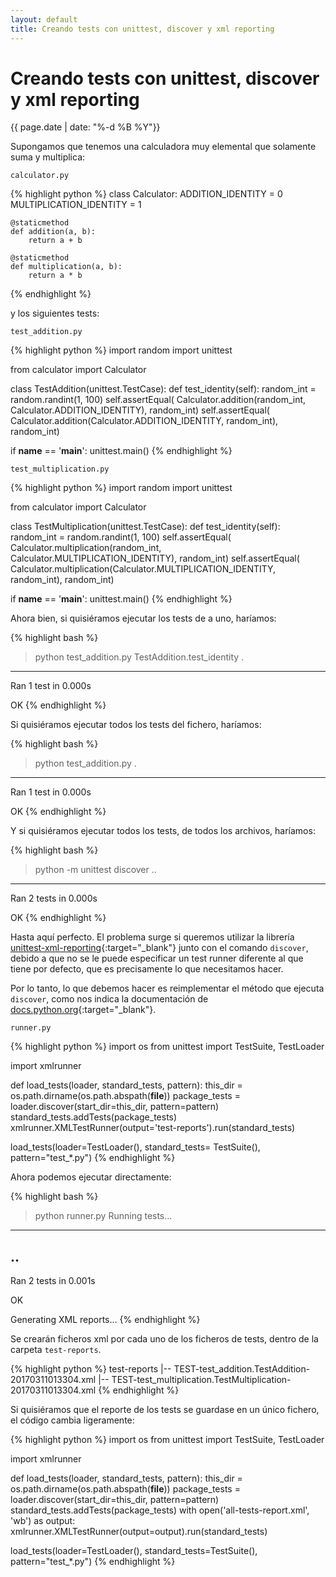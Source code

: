 ```yaml
---
layout: default
title: Creando tests con unittest, discover y xml reporting
---
```


Creando tests con unittest, discover y xml reporting
===

{{ page.date | date: "%-d %B %Y"}}

Supongamos que tenemos una calculadora muy elemental que solamente suma y multiplica:

<code>calculator.py</code>

{% highlight python %}
class Calculator:
    ADDITION_IDENTITY = 0
    MULTIPLICATION_IDENTITY = 1

    @staticmethod
    def addition(a, b):
        return a + b

    @staticmethod
    def multiplication(a, b):
        return a * b
{% endhighlight %}

y los siguientes tests:

<code>test_addition.py</code>

{% highlight python %}
import random
import unittest

from calculator import Calculator


class TestAddition(unittest.TestCase):
    def test_identity(self):
        random_int = random.randint(1, 100)
        self.assertEqual(
            Calculator.addition(random_int, Calculator.ADDITION_IDENTITY), 
            random_int)
        self.assertEqual(
            Calculator.addition(Calculator.ADDITION_IDENTITY, random_int), 
            random_int)


if __name__ == '__main__':
    unittest.main()
{% endhighlight %}

<code>test_multiplication.py</code>

{% highlight python %}
import random
import unittest

from calculator import Calculator


class TestMultiplication(unittest.TestCase):
    def test_identity(self):
        random_int = random.randint(1, 100)
        self.assertEqual(
            Calculator.multiplication(random_int, Calculator.MULTIPLICATION_IDENTITY),
            random_int)
        self.assertEqual(
            Calculator.multiplication(Calculator.MULTIPLICATION_IDENTITY, random_int),
            random_int)


if __name__ == '__main__':
    unittest.main()
{% endhighlight %}

Ahora bien, si quisiéramos ejecutar los tests de a uno, haríamos:

{% highlight bash %}
> python test_addition.py TestAddition.test_identity
.
----------------------------------------------------------------------
Ran 1 test in 0.000s

OK
{% endhighlight %}

Si quisiéramos ejecutar todos los tests del fichero, haríamos:

{% highlight bash %}
> python test_addition.py
.
----------------------------------------------------------------------
Ran 1 test in 0.000s

OK
{% endhighlight %}


Y si quisiéramos ejecutar todos los tests, de todos los archivos, haríamos:

{% highlight bash %}
> python -m unittest discover
..
----------------------------------------------------------------------
Ran 2 tests in 0.000s

OK
{% endhighlight %}

Hasta aquí perfecto. El problema surge si queremos utilizar la librería [unittest-xml-reporting](https://github.com/xmlrunner/unittest-xml-reporting){:target="_blank"} junto con el comando <code>discover</code>, debido a que no se le puede especificar un test runner diferente al que tiene por defecto, que es precisamente lo que necesitamos hacer.

Por lo tanto, lo que debemos hacer es reimplementar el método que ejecuta <code>discover</code>, como nos indica la documentación de [docs.python.org](https://docs.python.org/2/library/unittest.html#load-tests-protocol){:target="_blank"}.

<code>runner.py</code>

{% highlight python %}
import os
from unittest import TestSuite, TestLoader

import xmlrunner


def load_tests(loader, standard_tests, pattern):
    this_dir = os.path.dirname(os.path.abspath(__file__))
    package_tests = loader.discover(start_dir=this_dir, pattern=pattern)
    standard_tests.addTests(package_tests)
    xmlrunner.XMLTestRunner(output='test-reports').run(standard_tests)


load_tests(loader=TestLoader(), standard_tests= TestSuite(), pattern="test_*.py")
{% endhighlight %}

Ahora podemos ejecutar directamente:

{% highlight bash %}
> python runner.py
Running tests...
----------------------------------------------------------------------
..
----------------------------------------------------------------------
Ran 2 tests in 0.001s

OK

Generating XML reports...
{% endhighlight %}

Se crearán ficheros xml por cada uno de los ficheros de tests, dentro de la carpeta <code>test-reports</code>.

{% highlight python %}
test-reports
    |-- TEST-test_addition.TestAddition-20170311013304.xml
    |-- TEST-test_multiplication.TestMultiplication-20170311013304.xml
{% endhighlight %}

Si quisiéramos que el reporte de los tests se guardase en un único fichero, el código cambia ligeramente:

{% highlight python %}
import os
from unittest import TestSuite, TestLoader

import xmlrunner


def load_tests(loader, standard_tests, pattern):
    this_dir = os.path.dirname(os.path.abspath(__file__))
    package_tests = loader.discover(start_dir=this_dir, pattern=pattern)
    standard_tests.addTests(package_tests)
    with open('all-tests-report.xml', 'wb') as output:
        xmlrunner.XMLTestRunner(output=output).run(standard_tests)


load_tests(loader=TestLoader(), standard_tests=TestSuite(), pattern="test_*.py")
{% endhighlight %}


